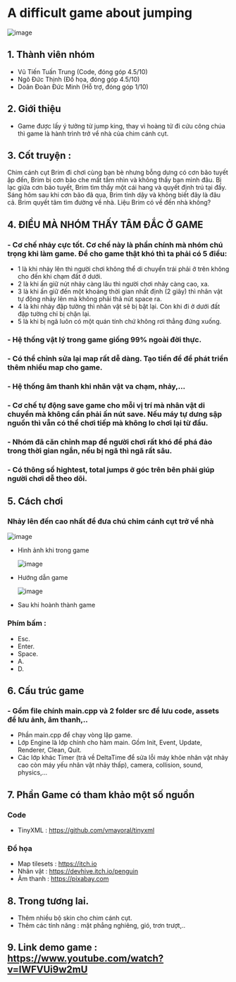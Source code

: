 # A difficult game about jumping
![image](https://github.com/VuTienTuanTrung/Game/assets/62925438/58941bfc-63ca-415c-81b9-287a5e8f1a2f)

## 1. Thành viên nhóm
- Vũ Tiến Tuấn Trung (Code, đóng góp 4.5/10)
- Ngô Đức Thịnh (Đồ họa, đóng góp 4.5/10)
- Doãn Đoàn Đức Minh (Hỗ trợ, đóng góp 1/10)

## 2. Giới thiệu
- Game được lấy ý tưởng từ jump king, thay vì hoàng tử đi cứu công chúa thì game là hành trình trở về nhà của chim cánh cụt.

## 3. Cốt truyện : 
Chim cánh cụt Brim đi chơi cùng bạn bè nhưng bỗng dưng có cơn bão tuyết ập đến, Brim bị cơn bão che mất tầm nhìn và không thấy bạn mình đâu. Bị lạc giữa cơn bão tuyết, Brim tìm thấy một cái hang và quyết định trú tại đấy. Sáng hôm sau khi cơn bão đã qua, Brim  tỉnh dậy và không biết đây là đâu cả. Brim quyết tâm tìm đường về nhà. Liệu Brim có về đến nhà không?

## 4. ĐIỀU MÀ NHÓM THẤY TÂM ĐẮC Ở GAME
###  - Cơ chế nhảy cực tốt. Cơ chế này là phần chính mà nhóm chú trọng khi làm game. Để cho game thật khó thì ta phải có 5 điều:
- 1 là khi nhảy lên thì người chơi không thể di chuyển trái phải ở trên không cho đến khi chạm đất ở dưới.
- 2 là khi ấn giữ nút nhảy càng lâu thì người chơi nhảy càng cao, xa.
- 3 là khi ấn giữ đến một khoảng thời gian nhất định (2 giây) thì nhân vật tự động nhảy lên mà không phải thả nút space ra.
- 4 là khi nhảy đập tường thì nhân vật sẽ bị bật lại. Còn khi đi ở dưới đất đập tường chỉ bị chặn lại.
- 5 là khi bị ngã luôn có một quán tính chứ không rơi thẳng đứng xuống.

### - Hệ thống vật lý trong game giống 99% ngoài đời thực.
### - Có thể chỉnh sửa lại map rất dễ dàng. Tạo tiền đề để phát triển thêm nhiều map cho game.
### - Hệ thống âm thanh khi nhân vật va chạm, nhảy,...
### - Cơ chế tự động save game cho mỗi vị trí mà nhân vật di chuyển mà không cần phải ấn nút save. Nếu máy tự dưng sập nguồn thì vẫn có thể chơi tiếp mà không lo chơi lại từ đầu.
### - Nhóm đã căn chỉnh map để người chơi rất khó để phá đảo trong thời gian ngắn, nếu bị ngã thì ngã rất sâu.
### - Có thông số hightest, total jumps ở góc trên bên phải giúp người chơi dễ theo dõi.
  
## 5. Cách chơi
### Nhảy lên đến cao nhất để đưa chú chim cánh cụt trở về nhà


  ![image](https://github.com/VuTienTuanTrung/Game/assets/62925438/3a1a8f3b-3cea-4a05-bbd7-6966fcb0708d)
- Hình ảnh khi trong game

  
  ![image](https://github.com/VuTienTuanTrung/Game/assets/62925438/d3798fc4-0327-461b-ae24-82388cd80d97)
- Hướng dẫn game

  
  ![image](https://github.com/VuTienTuanTrung/Game/assets/62925438/96c29df0-8da1-40c4-8501-f2762650d60d)
- Sau khi hoành thành game

### Phím bấm : 
- Esc.
- Enter.
- Space.
- A.
- D.

## 6. Cấu trúc game 
### - Gồm file chính main.cpp và 2 folder src để lưu code, assets để lưu ảnh, âm thanh,..

- Phần main.cpp để chạy vòng lặp game.
-  Lớp Engine là lớp chính cho hàm main. Gồm Init, Event, Update, Renderer, Clean, Quit.
- Các lớp khác Timer (trả về DeltaTime để sửa lỗi máy khỏe nhân vật nhảy cao còn máy yếu nhân vật nhảy thấp), camera, collision, sound, physics,...
  
## 7. Phần Game có tham khảo một số nguồn
### Code
- TinyXML : https://github.com/vmayoral/tinyxml
### Đồ họa
- Map tilesets : https://itch.io
- Nhân vật : https://devhive.itch.io/penguin
- Âm thanh : https://pixabay.com


## 8. Trong tương lai.
- Thêm nhiều bộ skin cho chim cánh cụt.
- Thêm các tính năng : mặt phẳng nghiêng, gió, trơn trượt,..

## 9. Link demo game : https://www.youtube.com/watch?v=IWFVUi9w2mU
  
  
